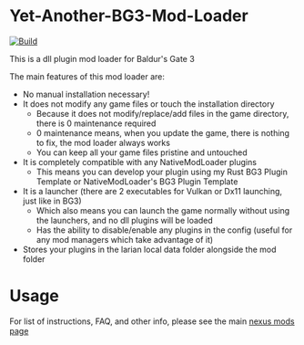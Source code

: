 # Yet-Another-BG3-Mod-Loader
[![Build](https://github.com/MolotovCherry/Yet-Another-BG3-Mod-Loader/actions/workflows/build.yml/badge.svg?event=push)](https://github.com/MolotovCherry/Yet-Another-BG3-Mod-Loader/actions/workflows/build.yml)

This is a dll plugin mod loader for Baldur's Gate 3

The main features of this mod loader are:

- No manual installation necessary!
- It does not modify any game files or touch the installation directory
  - Because it does not modify/replace/add files in the game directory, there is 0 maintenance required
  - 0 maintenance means, when you update the game, there is nothing to fix, the mod loader always works
  - You can keep all your game files pristine and untouched
- It is completely compatible with any NativeModLoader﻿ plugins
  - This means you can develop your plugin using my Rust BG3 Plugin Template or NativeModLoader﻿﻿﻿'s BG3 Plugin Template
- It is a launcher (there are 2 executables for Vulkan or Dx11 launching, just like in BG3)
  - Which also means you can launch the game normally without using the launchers, and no dll plugins will be loaded
  - Has the ability to disable/enable any plugins in the config (useful for any mod managers which take advantage of it)
- Stores your plugins in the larian local data folder alongside the mod folder

# Usage
For list of instructions, FAQ, and other info, please see the main [nexus mods page](https://www.nexusmods.com/baldursgate3/mods/3052)
